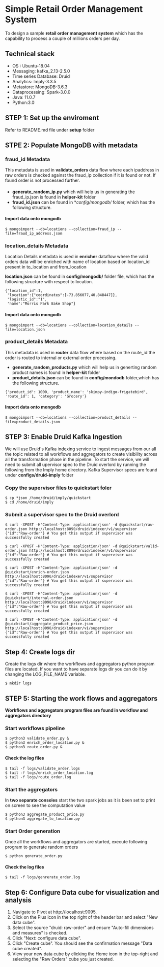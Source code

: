 # Simple Retail Order Management System
To design a sample **retail order management system** which has the capability to process a couple of millions orders per day.

## Technical stack 
* OS : Ubuntu-18.04
* Messaging: kafka_2.13-2.5.0
* Time series Database: Druid
* Analytics: Imply-3.3.5
* Metastore: MongoDB-3.6.3
* Dataprocessing: Spark-3.0.0
* Java: 11.0.7
* Python:3.0

## STEP 1: Set up the enviroment 
Refer to README.md file under **setup** folder

## STPE 2: Populate MongoDB with metadata
### fraud_id Metadata
This metadata is used in **validate_orders** data flow where each ipaddress in raw orders is checked against the fraud_ip collection if it is found or not. If found order is not processed further.

####
* **generate_random_ip.py** which will help us in generating the fraud_ip.json is found in **helper-kit** folder
* **fraud_id.json** can be found in **config/mongodb/* folder, which has the following structure.
#### Import data onto mongodb
```
$ mongoimport --db=locations --collection=fraud_ip --file=fraud_ip_address.json
```

### location_details Metadata
Location Details metadata is used in **enricher** dataflow where the valid orders data will be enriched with name of location based on location_id present in to_location and from_location

**location.json** can be found in **config/mongodb/** folder file, which has the following structure with respect to location.
```
{"location_id":1,
 "location":{"coordinates":[-73.856077,40.848447]},
 "logistic_id":"1",
 "name":"Morris Park Bake Shop"}
```
#### Import data onto mongodb
```
$ mongoimport --db=locations --collection=location_details --file=location.json
```

### product_details Metadata
This metadata is used in **router** data flow where based on the route_id the order is routed to internal or external order processing.
* **generate_random_products.py** which will help us in generting random product names is found in **helper-kit** folder
* **product_details.json** can be found in **config/mondodb** folder,which has the following structure.

```
{'product_id': 1000, 'product_name': 'skimpy-indigo-frigatebird', 'route_id': 1, 'category': 'Grocery'}
```
#### Import data onto mongodb
```
$ mongoimport --db=locations --collection=product_details --file=product_details.json
```
## STEP 3: Enable Druid Kafka Ingestion
We will use Druid's Kafka indexing service to ingest messages from our all the topic related to all workflows and aggregators to create visibility across all the transformation phase in the pipeline. To start the service, we will need to submit all upervisor spec to the Druid overlord by running the following from the Imply home directory. Kafka Supervisor specs are found under **configs/druid-imply** folder

### Copy the supervisor files to quickstart foler
```
$ cp *json /home/druid/imply/quickstart
$ cd /home/druid/imply
```
### Submit a supervisor spec to the Druid overlord
```
$ curl -XPOST -H'Content-Type: application/json' -d @quickstart/raw-order.json http://localhost:8090/druid/indexer/v1/supervisor
{"id":"Raw-order"} # You get this output if supervisor was successfully created

$ curl -XPOST -H'Content-Type: application/json' -d @quickstart/valid-order.json http://localhost:8090/druid/indexer/v1/supervisor
{"id":"Raw-order"} # You get this output if supervisor was successfully created

$ curl -XPOST -H'Content-Type: application/json' -d @quickstart/enrich-order.json http://localhost:8090/druid/indexer/v1/supervisor
{"id":"Raw-order"} # You get this output if supervisor was successfully created

$ curl -XPOST -H'Content-Type: application/json' -d @quickstart/internal-order.json http://localhost:8090/druid/indexer/v1/supervisor
{"id":"Raw-order"} # You get this output if supervisor was successfully created

$ curl -XPOST -H'Content-Type: application/json' -d @quickstart/aggregate_product_price.json http://localhost:8090/druid/indexer/v1/supervisor
{"id":"Raw-order"} # You get this output if supervisor was successfully created

```
## Step 4: Create logs dir
Create the logs dir where the workflows and aggregators python program files are located. If you want to have separate logs dir you can do it
by changing the LOG_FILE_NAME variable.
```
$ mkdir logs
```

## STEP 5: Starting the work flows  and aggregators
**Workflows and aggregators program files are found in workflow and aggregators directory**

### Start workflows pipeline
```
$ python3 validate_order.py &
$ python3 enrich_order_location.py &
$ python3 route_order.py &
```
#### Check the log files
```
$ tail -f logs/validate_order.logs
$ tail -f logs/enrich_order_location.log
$ tail -f logs/route_order.log

```
### Start the aggregators
In **two separate consoles** start the two spark jobs as it is been set to print on screen to see the computation value
```
$ python3 aggregate_product_price.py
$ python3 aggregate_to_location.py
```

### Start Order generation
Once all the workflows and aggregators are started, execute following program to generate random orders
```
$ python generate_order.py
```
#### Check the log files
```
$ tail -f logs/genrerate_order.log
```
## Step 6: Configure Data cube for visualization and analysis
1. Navigate to Pivot at http://localhost:9095.
2. Click on the Plus icon in the top right of the header bar and select "New data cube".
3. Select the source "druid: raw-order" and ensure "Auto-fill dimensions and measures" is checked.
4. Click "Next: configure data cube".
5. Click "Create cube". You should see the confirmation message "Data cube created".
6. View your new data cube by clicking the Home icon in the top-right and selecting the "Raw Orders" cube you just created.
